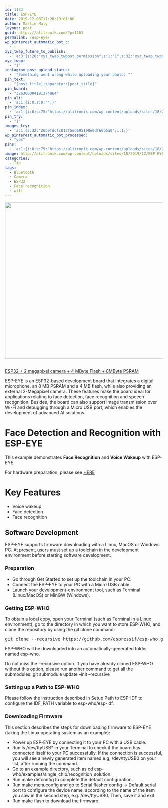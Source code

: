```yaml
---
id: 1183
title: ESP-EYE
date: 2019-12-08T17:20:19+01:00
author: Martin Maly
layout: post
guid: https://alitronik.com/?p=1183
permalink: /esp-eye/
wp_pinterest_automatic_bot_c:
  - t
xyz_twap_future_to_publish:
  - 'a:3:{s:26:"xyz_twap_twpost_permission";s:1:"1";s:32:"xyz_twap_twpost_image_permission";s:1:"1";s:18:"xyz_twap_twmessage";s:26:"{POST_TITLE} - {PERMALINK}";}'
xyz_twap:
  - "1"
instagram_post_upload_status:
  - '"Something went wrong while uploading your photo: "'
pin_text:
  - "[post_title]:separator:[post_title]"
pin_board:
  - "326300004191374864"
pin_alt:
  - 'a:1:{i:0;s:0:"";}'
pin_index:
  - 'a:1:{i:0;s:75:"https://alitronik.com/wp-content/uploads/sites/18/2019/12/ESP-EYE-board.jpg";}'
pin_try:
  - "1"
images_try:
  - 'a:1:{s:32:"26befdcfc012f5ed695198e0df66b5a0";i:1;}'
wp_pinterest_automatic_bot_processed:
  - "yes"
pins:
  - 'a:1:{i:0;s:75:"https://alitronik.com/wp-content/uploads/sites/18/2019/12/ESP-EYE-board.jpg";}'
image: http://alitronik.com/wp-content/uploads/sites/18/2019/12/ESP-EYE-board.jpg
categories:
  - Tip
tags:
  - Bluetooth
  - Camera
  - ESP32
  - Face recognition
  - wifi
---
```


<img loading="lazy" width="750" height="500" src="https://alitronik.com/wp-content/uploads/sites/18/2019/12/ESP-EYE-board.jpg" alt="" class="wp-image-1184" srcset="https://alitronik.com/wp-content/uploads/sites/18/2019/12/ESP-EYE-board.jpg 750w, https://alitronik.com/wp-content/uploads/sites/18/2019/12/ESP-EYE-board-300x200.jpg 300w, https://alitronik.com/wp-content/uploads/sites/18/2019/12/ESP-EYE-board-351x234.jpg 351w, https://alitronik.com/wp-content/uploads/sites/18/2019/12/ESP-EYE-board-460x307.jpg 460w" sizes="(max-width: 750px) 100vw, 750px" />

[  
ESP32 + 2 megapixel camera + 4 MByte Flash + 8MByte PSRAM](http://s.click.aliexpress.com/e/tr2ADp08)

ESP-EYE is an ESP32-based development board that integrates a digital microphone, an 8 MB PSRAM and a 4 MB flash, while also providing an external 2-Megapixel camera. These features make the board ideal for applications relating to face detection, face recognition and speech recognition. Besides, the board can also support image transmission over Wi-Fi and debugging through a Micro USB port, which enables the development of advanced AI solutions.

# Face Detection and Recognition with ESP-EYE

This example demonstrates&nbsp;**Face Recognition**&nbsp;and&nbsp;**Voice Wakeup**&nbsp;with ESP-EYE.

For hardware preparation, please see&nbsp;[HERE](https://github.com/espressif/esp-who/blob/master/docs/en/get-started/ESP-EYE_Getting_Started_Guide.md)

# [](https://github.com/espressif/esp-who/tree/master/examples/single_chip/recognition_solution#key-features)Key Features

- Voice wakeup
- Face detection
- Face recognition

## Software Development

ESP-EYE supports firmware downloading with a Linux, MacOS or Windows PC. At present, users must set up a toolchain in the development environment before starting software development.

### Preparation

- Go through&nbsp;<a>Get Started</a>&nbsp;to set up the toolchain in your PC.
- Connect the ESP-EYE to your PC with a Micro USB cable.
- Launch your development-environment tool, such as Terminal (Linux/MacOS) or MinGW (Windows).

### Getting ESP-WHO

To obtain a local copy, open your Terminal (such as Terminal in a Linux environment), go to the directory in which you want to store ESP-WHO, and clone the repository by using the&nbsp;git clone&nbsp;command:

<pre class="wp-block-preformatted">git clone --recursive https://github.com/espressif/esp-who.git </pre>

ESP-WHO will be downloaded into an automatically-generated folder named&nbsp;esp-who.

Do not miss the&nbsp;&#8211;recursive&nbsp;option. If you have already cloned ESP-WHO without this option, please run another command to get all the submodules:&nbsp;git submodule update &#8211;init &#8211;recursive

### Setting up a Path to ESP-WHO

Please follow the instruction described in&nbsp;<a>Setup Path to ESP-IDF</a>&nbsp;to configure the&nbsp;IDF_PATH&nbsp;variable to&nbsp;esp-who/esp-idf.

### Downloading Firmware

This section describes the steps for downloading firmware to ESP-EYE (taking the Linux operating system as an example):

- Power up ESP-EYE by connecting it to your PC with a USB cable.
- Run&nbsp;ls /dev/ttyUSB\*&nbsp;in your Terminal to check if the board has connected itself to your PC successfully. If the connection is successful, you will see a newly generated item named e.g,&nbsp;/dev/ttyUSB0&nbsp;on your list, after running the command.
- Go to an example directory, such as&nbsp;cd esp-who/examples/single_chip/recognition_solution.
- Run&nbsp;make defconfig&nbsp;to complete the default configuration.
- Run&nbsp;make menuconfig&nbsp;and go to&nbsp;Serial flasher config&nbsp;->&nbsp;Default serial port&nbsp;to configure the device name, according to the name of the item you saw in the second step, e.g.&nbsp;/dev/ttyUSB0. Then, save it and exit.
- Run&nbsp;make flash&nbsp;to download the firmware.
